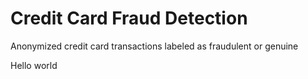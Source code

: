 # Credit Card Fraud Detection
Anonymized credit card transactions labeled as fraudulent or genuine

Hello world